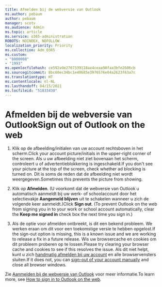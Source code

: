 ```yaml
---
title: Afmelden bij de webversie van Outlook
ms.author: pebaum
author: pebaum
manager: scotv
ms.audience: Admin
ms.topic: article
ms.service: o365-administration
ROBOTS: NOINDEX, NOFOLLOW
localization_priority: Priority
ms.collection: Adm_O365
ms.custom:
- "8000008"
- "1993"
ms.openlocfilehash: ce592a9e2707339118ae4ceaa98faa3bfe2606cb
ms.sourcegitcommit: 8bc60ec34bc1e40685e3976576e04a2623f63a7c
ms.translationtype: HT
ms.contentlocale: nl-NL
ms.lasthandoff: 04/15/2021
ms.locfileid: "51833430"
---
```

# <a name="sign-out-of-outlook-on-the-web"></a><span data-ttu-id="21b31-102">Afmelden bij de webversie van Outlook</span><span class="sxs-lookup"><span data-stu-id="21b31-102">Sign out of Outlook on the web</span></span>

1. <span data-ttu-id="21b31-103">Klik op de afbeelding/initialen van uw account rechtsboven in het scherm.</span><span class="sxs-lookup"><span data-stu-id="21b31-103">Click your account picture/initials in the upper-right corner of the screen.</span></span> <span data-ttu-id="21b31-104">Als u uw afbeelding niet ziet bovenaan het scherm, controleert u of advertentieblokkering is ingeschakeld.</span><span class="sxs-lookup"><span data-stu-id="21b31-104">If you don't see your picture at the top of the screen, check whether ad blocking is turned on.</span></span> <span data-ttu-id="21b31-105">Dit is soms de reden dat de afbeelding niet wordt weergegeven.</span><span class="sxs-lookup"><span data-stu-id="21b31-105">Sometimes this prevents the picture from showing.</span></span>

2. <span data-ttu-id="21b31-106">Klik op **Afmelden**. (U voorkomt dat de webversie van Outlook u automatisch aanmeldt bij uw werk- of schoolaccount door het selectievakje **Aangemeld blijven** uit te schakelen wanneer u zich de volgende keer aanmeldt.)</span><span class="sxs-lookup"><span data-stu-id="21b31-106">Click **Sign out**. (To prevent Outlook on the web from signing you in to your work or school account automatically, clear the **Keep me signed in** check box the next time you sign in.)</span></span>

3. <span data-ttu-id="21b31-107">Als de optie voor afmelden ontbreekt, is dit een bekend probleem. We werken eraan om dit voor een toekomstige versie te hebben opgelost.</span><span class="sxs-lookup"><span data-stu-id="21b31-107">If the sign-out option is missing, this is a known issue and we are working to release a fix in a future release.</span></span>  <span data-ttu-id="21b31-108">Wis uw browsercache en cookies om dit probleem proberen op te lossen.</span><span class="sxs-lookup"><span data-stu-id="21b31-108">Please try clearing your browser cache and cookies to see if this resolves the issue.</span></span>  <span data-ttu-id="21b31-109">Als dit niet helpt, kunt u zich [handmatig afmelden bij uw account](https://login.live.com/logout.srf) en alle browservensters sluiten.</span><span class="sxs-lookup"><span data-stu-id="21b31-109">If it does not, you can [sign-out of your account manually](https://login.live.com/logout.srf) and close all browser windows.</span></span>

<span data-ttu-id="21b31-110">Zie [Aanmelden bij de webversie van Outlook](https://support.office.com/article/how-to-sign-in-to-outlook-on-the-web-763fab4d-0138-4814-b450-37fc286bcb79) voor meer informatie.</span><span class="sxs-lookup"><span data-stu-id="21b31-110">To learn more, see [How to sign in to Outlook on the web](https://support.office.com/article/how-to-sign-in-to-outlook-on-the-web-763fab4d-0138-4814-b450-37fc286bcb79).</span></span>
